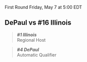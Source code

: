 First Round
Friday, May 7 at 5:00 EDT
## DePaul vs #16 Illinois

> ***#1 Illinois***  
> Regional Host

> ***#4 DePaul***  
> Automatic Qualifier